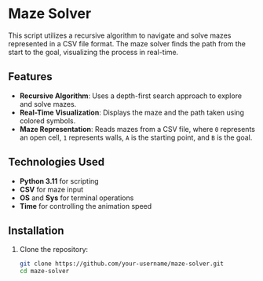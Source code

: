 # Maze Solver

This script utilizes a recursive algorithm to navigate and solve mazes represented in a CSV file format. The maze solver finds the path from the start to the goal, visualizing the process in real-time.

## Features

- **Recursive Algorithm**: Uses a depth-first search approach to explore and solve mazes.
- **Real-Time Visualization**: Displays the maze and the path taken using colored symbols.
- **Maze Representation**: Reads mazes from a CSV file, where `0` represents an open cell, `1` represents walls, `A` is the starting point, and `B` is the goal.

## Technologies Used

- **Python 3.11** for scripting
- **CSV** for maze input
- **OS** and **Sys** for terminal operations
- **Time** for controlling the animation speed

## Installation

1. Clone the repository:

   ```bash
   git clone https://github.com/your-username/maze-solver.git
   cd maze-solver
